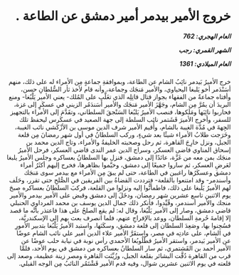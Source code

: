 <h1 dir="rtl">خروج الأمير بيدمر أمير دمشق عن الطاعة .</h1>

<h5 dir="rtl">العام الهجري:  762

الشهر القمري: رجب

العام الميلادي: 1361</h5>

<p dir="rtl">خرج الأميرُ بَيدمر نائِبُ الشام عن الطاعة، وبموافقةِ جماعةٍ مِن الأمراء له على ذلك، منهم أسَنْدَمر أخو يَلبغا اليحياوي، والأمير مَنجَك وجماعة، وأنه قام لأخذ ثأر السُّلطانِ حسن، وأفتاه جماعةٌ من الفقهاء بجواز قتال قاتِلِه الذي تغَلَّب على المُلك- يعني الأمير يَلْبُغا- ومنع البريدَ أن يمُرَّ مِن الشام، وجَهَّزَ الأمير مَنجَك والأمير أَسَندَمُر الزيني في عسكَرٍ إلى غزة، فحاربوا نائِبَها ومَلَكوها، فنصب الأميرُ يَلبُغا السَنْجقَ السلطاني، وتقَدَّمَ إلى الأمراء بالتجهيز للسفر، وأخرج الأميرَ قَشَتمر نائب السلطة إلى جهة الصعيد في عسكَرس ليحفظ تلك الجِهةَ في مُدَّة الغيبة بالشام، وأُقيم الأمير شرف الدين موسى بن الأزْكَشي نائب الغيبة، وخَرَجت طلابُ الأمراء شيئًا بعد شيءٍ، وركب السلطانُ في أول شهر رمضانَ مِن قلعة الجبل، ونزل خارِجَ القاهرة، ثم رحل وصحبته الخليفةُ والأمراء، وتاج الدين محمد بن إسحاق المناوي قاضى العسكر، وسراج الدين عمر الندى قاضي العسكر، فرحل الأميرُ منجَك بمن معه من غَزَّة، عائدًا إلى دمشق، فنزل بها السلطانُ بعساكره وجلس الأميرُ يلبغا لعَرضِ العسكر، ثم ساروا جميعًا إلى دمشق، وخيَّموا بظاهرها، فخرج إليهم أكثَرُ أمراء دمشق وعسكَرُها راغبين في الطاعة، حتى لم يبقَ مِن الأمراء مع بيدمر سوى مَنجَك وأسندمر- وقد امتنعوا بالقلعة- فترددت القضاةُ بين الفريقين في الصُّلحِ حتى تقرر، وحَلَف لهم الأميرُ يَلُبغا على ذلك، فاطمأنُّوا إليه ونزلوا من القلعة، فركبَ السلطانُ بعساكره صبحَ يوم الاثنين تاسع عشرين شهر رمضان، ودخَلَ إلى دمشق وقبض على الأمير بيدمر والأمير منجك والأمير أسندمر، وقُيِّدوا، فأنكر ذلك جمال الدين يوسف بن محمد المرداوي الحنبلي قاضي دمشق، وصار إلى الأمير يَلْبُغا، وقال له: لم يقع الصلحُ على هذا فاعتذر بأنَّه ما قصد إلا إقامةَ حُرمةِ السلطان، ووعد بالإفراجِ عنهم، فلما انصرف بعث بهم إلى الإسكندريَّة، فسُجِنوا بها، وصَعِدَ السلطان إلى قلعة دمشق، وسكَنَها، واستبد الأميرُ يَلْبُغا بتدبير الأمورِ في الشام، على عادتِه في مصر، واستقَرَّ الأمير علاء الدين أمير علي نائب الشام عوضًا عن الأمير بَيدمر، واستقر الأميرُ قطْلُوبُغا الأحمدي رأس نوبة في نيابة حلب عوضًا عن الأمير أحمد بن القَشتمري، ثم سار السلطانُ بعساكره من دمشق في يوم الأحد، فلمَّا قرب من القاهرة دُقَّت البشائر بقلعة الجبل، وزُيِّنَت القاهرة ومصر زينة عظيمة، وصعد إلى قلعته في يوم الاثنين عشرين شوال، وفيه قدم الأمير قَشْتَمُر النائبُ مِن الوجه القبلي.</p></br>
